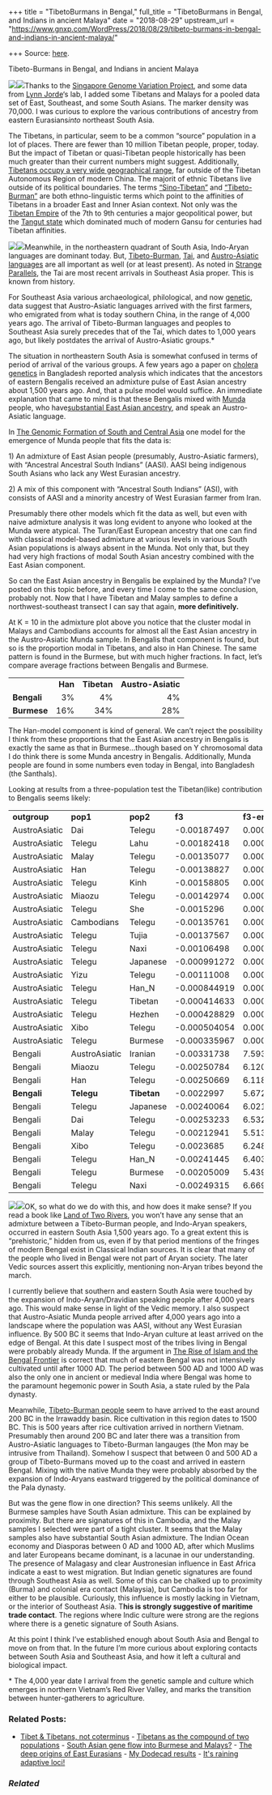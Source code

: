 +++
title = "TibetoBurmans in Bengal,"
full_title = "TibetoBurmans in Bengal, and Indians in ancient Malaya"
date = "2018-08-29"
upstream_url = "https://www.gnxp.com/WordPress/2018/08/29/tibeto-burmans-in-bengal-and-indians-in-ancient-malaya/"

+++
Source: [here](https://www.gnxp.com/WordPress/2018/08/29/tibeto-burmans-in-bengal-and-indians-in-ancient-malaya/).

Tibeto-Burmans in Bengal, and Indians in ancient Malaya

[![](https://i0.wp.com/www.gnxp.com/WordPress/wp-content/uploads/2018/08/admixtibetanmalay.png?resize=300%2C837&ssl=1)![](https://i0.wp.com/www.gnxp.com/WordPress/wp-content/uploads/2018/08/admixtibetanmalay.png?resize=300%2C837&ssl=1)](https://i0.wp.com/www.gnxp.com/WordPress/wp-content/uploads/2018/08/admixtibetanmalay.png?ssl=1)Thanks to the [Singapore Genome Variation Project](https://www.ncbi.nlm.nih.gov/pmc/articles/PMC2775604/), and some data from [Lynn Jorde](http://jorde.genetics.utah.edu/)‘s lab, I added some Tibetans and Malays for a pooled data set of East, Southeast, and some South Asians. The marker density was 70,000. I was curious to explore the various contributions of ancestry from eastern Eurasians*into* northeast South Asia.

The Tibetans, in particular, seem to be a common “source” population in a lot of places. There are fewer than 10 million Tibetan people, proper, today. But the impact of Tibetan or quasi-Tibetan people historically has been much greater than their current numbers might suggest. Additionally, [Tibetans occupy a very wide geographical range](https://en.wikipedia.org/wiki/Tibetan_people#/media/File:TAR-TAP-TAC.png), far outside of the Tibetan Autonomous Region of modern China. The majorit of ethnic Tibetans live outside of its political boundaries. The terms [“Sino-Tibetan”](https://en.wikipedia.org/wiki/Sino-Tibetan_languages) and [“Tibeto-Burman”](https://en.wikipedia.org/wiki/Tibeto-Burman_languages) are both ethno-linguistic terms which point to the affinities of Tibetans in a broader East and Inner Asian context. Not only was the [Tibetan Empire](https://en.wikipedia.org/wiki/History_of_Tibet#Tibetan_Empire_(618%E2%80%93842)) of the 7th to 9th centuries a major geopolitical power, but the [Tangut state](https://en.wikipedia.org/wiki/Tangut_people) which dominated much of modern Gansu for centuries had Tibetan affinities.

[![](https://i0.wp.com/www.gnxp.com/WordPress/wp-content/uploads/2018/03/strange_parallel.jpeg?resize=183%2C275&ssl=1)![](https://i0.wp.com/www.gnxp.com/WordPress/wp-content/uploads/2018/03/strange_parallel.jpeg?resize=183%2C275&ssl=1)](https://www.amazon.com/exec/obidos/ASIN/B01LZKNRFN/geneexpressio-20/ref=as_at/?imprToken=cwa.aCwDYkLHZcMFQq5Iww&slotNum=57&creativeASIN=0878933085&linkCode=w61&imprToken=QiG2bf7fc5-czG6VLZ9cSg&slotNum=164)Meanwhile, in the northeastern quadrant of South Asia, Indo-Aryan languages are dominant today. But, [Tibeto-Burman](https://en.wikipedia.org/wiki/Tibeto-Burman_languages#/media/File:Lenguas_tibeto-birmanas.png), [Tai](https://en.wikipedia.org/wiki/Tai_languages#/media/File:Taikadai-en1.png), and [Austro-Asiatic languages](https://en.wikipedia.org/wiki/Austroasiatic_languages#/media/File:Austroasiatic-en.svg) are all important as well (or at least present). As noted in [Strange Parallels](https://www.amazon.com/exec/obidos/ASIN/B01LZKNRFN/geneexpressio-20/ref=as_at/?imprToken=cwa.aCwDYkLHZcMFQq5Iww&slotNum=57&creativeASIN=0878933085&linkCode=w61&imprToken=QiG2bf7fc5-czG6VLZ9cSg&slotNum=164), the Tai are most recent arrivals in Southeast Asia proper. This is known from history.

For Southeast Asia various archaeological, philological, and now [genetic](http://science.sciencemag.org/content/361/6397/88), data suggest that Austro-Asiatic languages arrived with the first farmers, who emigrated from what is today southern China, in the range of 4,000 years ago. The arrival of Tibeto-Burman languages and peoples to Southeast Asia surely precedes that of the Tai, which dates to 1,000 years ago, but likely postdates the arrival of Austro-Asiatic groups.\*

The situation in northeastern South Asia is somewhat confused in terms of period of arrival of the various groups. A few years ago a paper on [cholera genetics](https://www.ncbi.nlm.nih.gov/pubmed/23825302) in Bangladesh reported analysis which indicates that the ancestors of eastern Bengalis received an admixture pulse of East Asian ancestry about 1,500 years ago. And, that a pulse model would suffice. An immediate explanation that came to mind is that these Bengalis mixed with [Munda](https://www.ncbi.nlm.nih.gov/pmc/articles/PMC3355372/) people, who have[substantial East Asian ancestry](https://www.ncbi.nlm.nih.gov/pmc/articles/PMC3355372/), and speak an Austro-Asiatic language.

In [The Genomic Formation of South and Central Asia](https://www.biorxiv.org/content/early/2018/03/31/292581) one model for the emergence of Munda people that fits the data is:

1\) An admixture of East Asian people (presumably, Austro-Asiatic farmers), with “Ancestral Ancestral South Indians” (AASI). AASI being indigenous South Asians who lack any West Eurasian ancestry.

2\) A mix of this component with “Ancestral South Indians” (ASI), with consists of AASI and a minority ancestry of West Eurasian farmer from Iran.

Presumably there other models which fit the data as well, but even with naive admixture analysis it was long evident to anyone who looked at the Munda were atypical. The Turan/East European ancestry that one can find with classical model-based admixture at various levels in various South Asian populations is always absent in the Munda. Not only that, but they had very high fractions of modal South Asian ancestry combined with the East Asian component.

So can the East Asian ancestry in Bengalis be explained by the Munda? I’ve posted on this topic before, and every time I come to the same conclusion, probably not. Now that I have Tibetan and Malay samples to define a northwest-southeast transect I can say that again, **more definitively.**

At K = 10 in the admixture plot above you notice that the cluster modal in Malays and Cambodians accounts for almost all the East Asian ancestry in the Austro-Asiatic Munda sample. In Bengalis that component is found, but so is the proportion modal in Tibetans, and also in Han Chinese. The same pattern is found in the Burmese, but with much higher fractions. In fact, let’s compare average fractions between Bengalis and Burmese.

|             |         |             |                    |
|:------------|--------:|------------:|-------------------:|
|             | **Han** | **Tibetan** | **Austro-Asiatic** |
| **Bengali** |      3% |          4% |                 4% |
| **Burmese** |     16% |         34% |                28% |

The Han-model component is kind of general. We can’t reject the possibility I think from these proportions that the East Asian ancestry in Bengalis is exactly the same as that in Burmese…though based on Y chromosomal data I do think there is some Munda ancestry in Bengalis. Additionally, Munda people are found in some numbers even today in Bengal, into Bangladesh (the Santhals).

Looking at results from a three-population test the Tibetan(like) contribution to Bengalis seems likely:

|               |               |             |              |              |          |
|:--------------|:--------------|:------------|:-------------|:-------------|:---------|
| **outgroup**  | **pop1**      | **pop2**    | **f3**       | **f3-error** | **z**    |
| AustroAsiatic | Dai           | Telegu      | -0.00187497  | 0.00012171   | -15.4052 |
| AustroAsiatic | Telegu        | Lahu        | -0.00182418  | 0.000124765  | -14.6209 |
| AustroAsiatic | Malay         | Telegu      | -0.00135077  | 0.0001035    | -13.0508 |
| AustroAsiatic | Han           | Telegu      | -0.00138827  | 0.000112488  | -12.3415 |
| AustroAsiatic | Telegu        | Kinh        | -0.00158805  | 0.000130918  | -12.1301 |
| AustroAsiatic | Miaozu        | Telegu      | -0.00142974  | 0.00011907   | -12.0076 |
| AustroAsiatic | Telegu        | She         | -0.0015296   | 0.000127609  | -11.9866 |
| AustroAsiatic | Cambodians    | Telegu      | -0.00135761  | 0.000119312  | -11.3786 |
| AustroAsiatic | Telegu        | Tujia       | -0.00137567  | 0.000125184  | -10.9892 |
| AustroAsiatic | Telegu        | Naxi        | -0.00106498  | 0.000123643  | -8.61336 |
| AustroAsiatic | Telegu        | Japanese    | -0.000991272 | 0.000116507  | -8.50824 |
| AustroAsiatic | Yizu          | Telegu      | -0.00111008  | 0.000133985  | -8.28514 |
| AustroAsiatic | Telegu        | Han_N       | -0.000844919 | 0.000122055  | -6.92243 |
| AustroAsiatic | Telegu        | Tibetan     | -0.000414633 | 0.000109922  | -3.77207 |
| AustroAsiatic | Telegu        | Hezhen      | -0.000428829 | 0.000116739  | -3.67339 |
| AustroAsiatic | Xibo          | Telegu      | -0.000504054 | 0.000138498  | -3.63943 |
| AustroAsiatic | Telegu        | Burmese     | -0.000335967 | 0.000108207  | -3.10485 |
| Bengali       | AustroAsiatic | Iranian     | -0.00331738  | 7.5938E-05   | -43.6853 |
| Bengali       | Miaozu        | Telegu      | -0.00250784  | 6.12097E-05  | -40.9712 |
| Bengali       | Han           | Telegu      | -0.00250669  | 6.11899E-05  | -40.9658 |
| **Bengali**   | **Telegu**    | **Tibetan** | -0.0022997   | 5.672E-05    | -40.5448 |
| Bengali       | Telegu        | Japanese    | -0.00240064  | 6.02193E-05  | -39.865  |
| Bengali       | Dai           | Telegu      | -0.00253233  | 6.53283E-05  | -38.7632 |
| Bengali       | Malay         | Telegu      | -0.00212941  | 5.51377E-05  | -38.6199 |
| Bengali       | Xibo          | Telegu      | -0.0023685   | 6.24874E-05  | -37.9036 |
| Bengali       | Telegu        | Han_N       | -0.00241445  | 6.40346E-05  | -37.7054 |
| Bengali       | Telegu        | Burmese     | -0.00205009  | 5.43997E-05  | -37.6857 |
| Bengali       | Telegu        | Naxi        | -0.00249315  | 6.66967E-05  | -37.3804 |

[![](https://i0.wp.com/www.gnxp.com/WordPress/wp-content/uploads/2017/10/landoftwo.jpeg?resize=179%2C281&ssl=1)![](https://i0.wp.com/www.gnxp.com/WordPress/wp-content/uploads/2017/10/landoftwo.jpeg?resize=179%2C281&ssl=1)](https://www.amazon.com/exec/obidos/ASIN/B06XY1TRNX/geneexpressio-20/ref=as_at/?imprToken=wVVjW3OV.9bq6-KI-51sgA&slotNum=57&creativeASIN=0878933085&linkCode=w61&imprToken=QiG2bf7fc5-czG6VLZ9cSg&slotNum=164)OK, so what do we do with this, and how does it make sense? If you read a book like [Land of Two Rivers](https://www.amazon.com/exec/obidos/ASIN/B06XY1TRNX/geneexpressio-20/ref=as_at/?imprToken=wVVjW3OV.9bq6-KI-51sgA&slotNum=57&creativeASIN=0878933085&linkCode=w61&imprToken=QiG2bf7fc5-czG6VLZ9cSg&slotNum=164), you won’t have any sense that an admixture between a Tibeto-Burman people, and Indo-Aryan speakers, occurred in eastern South Asia 1,500 years ago. To a great extent this is “prehistoric,” hidden from us, even if by that period mentions of the fringes of modern Bengal exist in Classical Indian sources. It is clear that many of the people who lived in Bengal were not part of Aryan society. The later Vedic sources assert this explicitly, mentioning non-Aryan tribes beyond the march.

I currently believe that southern and eastern South Asia were touched by the expansion of Indo-Aryan/Dravidian speaking people after 4,000 years ago. This would make sense in light of the Vedic memory. I also suspect that Austro-Asiatic Munda people arrived after 4,000 years ago into a landscape where the population was AASI, without any West Eurasian influence. By 500 BC it seems that Indo-Aryan culture at least arrived on the edge of Bengal. At this date I suspect most of the tribes living in Bengal were probably already Munda. If the argument in [The Rise of Islam and the Bengal Frontier](https://www.amazon.com/exec/obidos/ASIN/0520205073/geneexpressio-20/ref=as_at/?imprToken=cwa.aCwDYkLHZcMFQq5Iww&slotNum=57&creativeASIN=0878933085&linkCode=w61&imprToken=QiG2bf7fc5-czG6VLZ9cSg&slotNum=164) is correct that much of eastern Bengal was not intensively cultivated until after 1000 AD. The period between 500 AD and 1000 AD was also the only one in ancient or medieval India where Bengal was home to the paramount hegemonic power in South Asia, a state ruled by the Pala dynasty.

Meanwhile, [Tibeto-Burman people](https://en.wikipedia.org/wiki/History_of_Myanmar#Early_history_(to_the_9th_century)) seem to have arrived to the east around 200 BC in the Irrawaddy basin. Rice cultivation in this region dates to 1500 BC. This is 500 years after rice cultivation arrived in northern Vietnam. Presumably then around 200 BC and later there was a transition from Austro-Asiatic languages to Tibeto-Burman langauges (the Mon may be intrusive from Thailand). Somehow I suspect that between 0 and 500 AD a group of Tibeto-Burmans moved up to the coast and arrived in eastern Bengal. Mixing with the native Munda they were probably absorbed by the expansion of Indo-Aryans eastward triggered by the political dominance of the Pala dynasty.

But was the gene flow in one direction? This seems unlikely. All the Burmese samples have South Asian admixture. This can be explained by proximity. But there are signatures of this in Cambodia, and the Malay samples I selected were part of a tight cluster. It seems that the Malay samples also have substantial South Asian admixture. The Indian Ocean economy and Diasporas between 0 AD and 1000 AD, after which Muslims and later Europeans became dominant, is a lacunae in our understanding. The presence of Malagasy and clear Austronesian influence in East Africa indicate a east to west migration. But Indian genetic signatures are found through Southeast Asia as well. Some of this can be chalked up to proximity (Burma) and colonial era contact (Malaysia), but Cambodia is too far for either to be plausible. Curiously, this influence is mostly lacking in Vietnam, or the interior of Southeast Asia. T**his is strongly suggestive of maritime trade contact**. The regions where Indic culture were strong are the regions where there is a genetic signature of South Asians.

At this point I think I’ve established enough about South Asia and Bengal to move on from that. In the future I’m more curious about exploring contacts between South Asia and Southeast Asia, and how it left a cultural and biological impact.

\* The 4,000 year date I arrival from the genetic sample and culture which emerges in northern Vietnam’s Red River Valley, and marks the transition between hunter-gatherers to agriculture.

### Related Posts:

- [Tibet & Tibetans, not
  coterminus](https://www.gnxp.com/WordPress/2008/03/16/tibet-tibetans-not-coterminus/) - [Tibetans as the compound of two
  populations](https://www.gnxp.com/WordPress/2022/03/09/tibetans-as-the-compound-of-two-populations/) - [South Asian gene flow into Burmese and
  Malays?](https://www.gnxp.com/WordPress/2017/09/07/189219/) - [The deep origins of East
  Eurasians](https://www.gnxp.com/WordPress/2020/03/30/the-deep-origins-of-east-eurasians/) - [My Dodecad
  results](https://www.gnxp.com/WordPress/2010/10/29/my-dodecad-results/) - [It's raining adaptive
  loci!](https://www.gnxp.com/WordPress/2020/10/29/its-raining-adaptive-loci/)

### *Related*

[](https://www.addtoany.com/add_to/facebook?linkurl=https%3A%2F%2Fwww.gnxp.com%2FWordPress%2F2018%2F08%2F29%2Ftibeto-burmans-in-bengal-and-indians-in-ancient-malaya%2F&linkname=Tibeto-Burmans%20in%20Bengal%2C%20and%20Indians%20in%20ancient%20Malaya "Facebook")[](https://www.addtoany.com/add_to/twitter?linkurl=https%3A%2F%2Fwww.gnxp.com%2FWordPress%2F2018%2F08%2F29%2Ftibeto-burmans-in-bengal-and-indians-in-ancient-malaya%2F&linkname=Tibeto-Burmans%20in%20Bengal%2C%20and%20Indians%20in%20ancient%20Malaya "Twitter")[](https://www.addtoany.com/add_to/email?linkurl=https%3A%2F%2Fwww.gnxp.com%2FWordPress%2F2018%2F08%2F29%2Ftibeto-burmans-in-bengal-and-indians-in-ancient-malaya%2F&linkname=Tibeto-Burmans%20in%20Bengal%2C%20and%20Indians%20in%20ancient%20Malaya "Email")[](https://www.addtoany.com/share)

